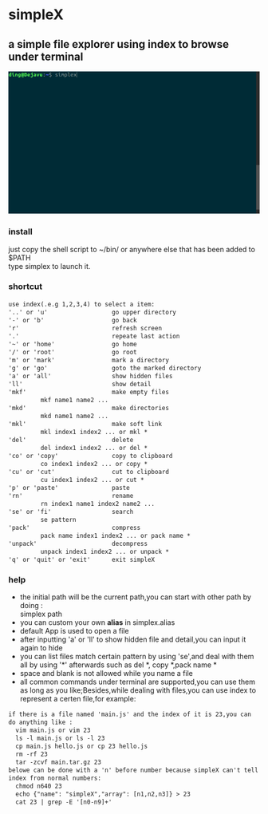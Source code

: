 # simpleX
## a simple file explorer using index to browse under terminal
![](https://github.com/b2ns/simpleX/blob/master/demo.gif)
### install
just copy the shell script to ~/bin/ or anywhere else that has been added to $PATH  
type simplex to launch it.
### shortcut
```
use index(.e.g 1,2,3,4) to select a item:
'..' or 'u'                  go upper directory
'-' or 'b'                   go back
'r'                          refresh screen
'.'                          repeate last action
'~' or 'home'                go home
'/' or 'root'                go root
'm' or 'mark'                mark a directory
'g' or 'go'                  goto the marked directory
'a' or 'all'                 show hidden files
'll'                         show detail
'mkf'                        make empty files
         mkf name1 name2 ...
'mkd'                        make directories
         mkd name1 name2 ...
'mkl'                        make soft link
         mkl index1 index2 ... or mkl * 
'del'                        delete
         del index1 index2 ... or del * 
'co' or 'copy'               copy to clipboard
         co index1 index2 ... or copy * 
'cu' or 'cut'                cut to clipboard
         cu index1 index2 ... or cut * 
'p' or 'paste'               paste
'rn'                         rename
         rn index1 name1 index2 name2 ...
'se' or 'fi'                 search
         se pattern
'pack'                       compress
         pack name index1 index2 ... or pack name * 
'unpack'                     decompress
         unpack index1 index2 ... or unpack * 
'q' or 'quit' or 'exit'      exit simpleX
```
### help
* the initial path will be the current path,you can start with other path by doing :  
  simplex path
* you can custom your own **alias** in simplex.alias
* default App is used to open a file
* after inputting 'a' or 'll' to show hidden file and detail,you can input it again to hide
* you can list files match certain pattern by using 'se',and deal with them all by using '*' afterwards such as del *, copy *,pack name *
* space and blank is not allowed while you name a file
* all common commands under terminal are supported,you can use them as long as you like;Besides,while dealing with files,you can use index to represent a certen file,for example: 
```
if there is a file named 'main.js' and the index of it is 23,you can do anything like :  
  vim main.js or vim 23  
  ls -l main.js or ls -l 23  
  cp main.js hello.js or cp 23 hello.js  
  rm -rf 23  
  tar -zcvf main.tar.gz 23  
belowe can be done with a 'n' before number because simpleX can't tell index from normal numbers:  
  chmod n640 23  
  echo {"name": "simpleX","array": [n1,n2,n3]} > 23  
  cat 23 | grep -E '[n0-n9]+'  
```
